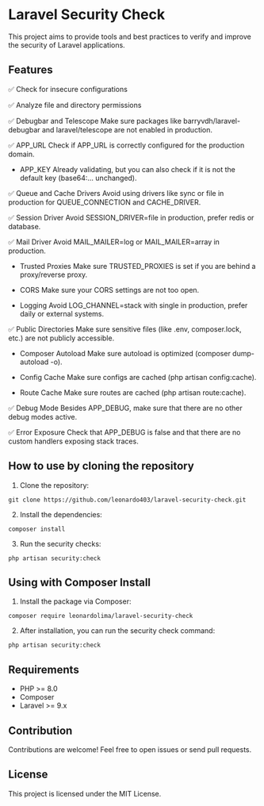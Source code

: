 # Laravel Security Check

This project aims to provide tools and best practices to verify and improve the security of Laravel applications.

## Features

✅ Check for insecure configurations

✅ Analyze file and directory permissions

✅ Debugbar and Telescope
Make sure packages like barryvdh/laravel-debugbar and laravel/telescope are not enabled in production.

✅ APP_URL
Check if APP_URL is correctly configured for the production domain.

- APP_KEY
Already validating, but you can also check if it is not the default key (base64:... unchanged).

✅ Queue and Cache Drivers
Avoid using drivers like sync or file in production for QUEUE_CONNECTION and CACHE_DRIVER.

✅ Session Driver
Avoid SESSION_DRIVER=file in production, prefer redis or database.

✅ Mail Driver
Avoid MAIL_MAILER=log or MAIL_MAILER=array in production.

- Trusted Proxies
Make sure TRUSTED_PROXIES is set if you are behind a proxy/reverse proxy.

- CORS
Make sure your CORS settings are not too open.

- Logging
Avoid LOG_CHANNEL=stack with single in production, prefer daily or external systems.

✅ Public Directories
Make sure sensitive files (like .env, composer.lock, etc.) are not publicly accessible.

- Composer Autoload
Make sure autoload is optimized (composer dump-autoload -o).

- Config Cache
Make sure configs are cached (php artisan config:cache).

- Route Cache
Make sure routes are cached (php artisan route:cache).

✅ Debug Mode
Besides APP_DEBUG, make sure that there are no other debug modes active.

✅ Error Exposure
Check that APP_DEBUG is false and that there are no custom handlers exposing stack traces.

## How to use by cloning the repository

1. Clone the repository:
```
git clone https://github.com/leonardo403/laravel-security-check.git
```
2. Install the dependencies:
```
composer install
```
3. Run the security checks:
```
php artisan security:check
```

## Using with Composer Install
1. Install the package via Composer:
```
composer require leonardolima/laravel-security-check
```

2. After installation, you can run the security check command:
```
php artisan security:check
```

## Requirements

- PHP >= 8.0
- Composer
- Laravel >= 9.x

## Contribution

Contributions are welcome! Feel free to open issues or send pull requests.

## License

This project is licensed under the MIT License.